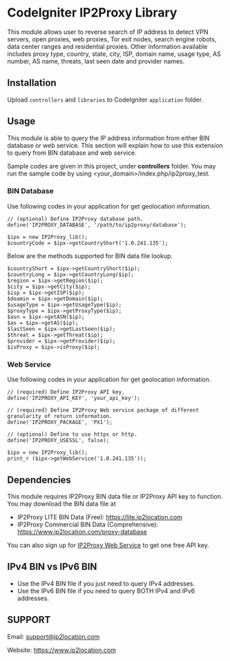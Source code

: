 CodeIgniter IP2Proxy Library
===============================
This module allows user to reverse search of IP address to detect VPN servers, open proxies, web proxies, Tor exit nodes, search engine robots, data center ranges and residential proxies. Other information available includes proxy type, country, state, city, ISP, domain name, usage type, AS number, AS name, threats, last seen date and provider names.

## Installation
Upload `controllers` and `libraries` to CodeIgniter `application` folder.

## Usage
This module is able to query the IP address information from either BIN database or web service. This section will explain how to use this extension to query from BIN database and web service.

Sample codes are given in this project, under **controllers** folder. You may run the sample code by using <your_domain>/index.php/ip2proxy_test.

### BIN Database
Use following codes in your application for get geolocation information.

    // (optional) Define IP2Proxy database path.
    define('IP2PROXY_DATABASE', '/path/to/ip2proxy/database');

    $ipx = new IP2Proxy_lib();
    $countryCode = $ipx->getCountryShort('1.0.241.135');

Below are the methods supported for BIN data file lookup.

    $countryShort = $ipx->getCountryShort($ip);
    $countryLong = $ipx->getCountryLong($ip);
    $region = $ipx->getRegion($ip);
    $city = $ipx->getCity($ip);
    $isp = $ipx->getISP($ip);
    $doamin = $ipx->getDomain($ip);
    $usageType = $ipx->getUsageType($ip);
    $proxyType = $ipx->getProxyType($ip);
    $asn = $ipx->getASN($ip);
    $as = $ipx->getAS($ip);
    $lastSeen = $ipx->getLastSeen($ip);
    $threat = $ipx->getThreat($ip);
    $provider = $ipx->getProvider($ip);
    $isProxy = $ipx->isProxy($ip);

### Web Service
Use following codes in your application for get geolocation information.

    // (required) Define IP2Proxy API key.
    define('IP2PROXY_API_KEY', 'your_api_key');

    // (required) Define IP2Proxy Web service package of different granularity of return information.
    define('IP2PROXY_PACKAGE', 'PX1');

    // (optional) Define to use https or http.
    define('IP2PROXY_USESSL', false);

    $ipx = new IP2Proxy_lib();
    print_r ($ipx->getWebService('1.0.241.135'));

## Dependencies
This module requires IP2Proxy BIN data file or IP2Proxy API key to function. You may download the BIN data file at

* IP2Proxy LITE BIN Data (Free): https://lite.ip2location.com
* IP2Proxy Commercial BIN Data (Comprehensive): https://www.ip2location.com/proxy-database

You can also sign up for [IP2Proxy Web Service](https://www.ip2location.com/web-service/ip2proxy) to get one free API key.

## IPv4 BIN vs IPv6 BIN
* Use the IPv4 BIN file if you just need to query IPv4 addresses.
* Use the IPv6 BIN file if you need to query BOTH IPv4 and IPv6 addresses.

## SUPPORT
Email: support@ip2location.com

Website: https://www.ip2location.com

